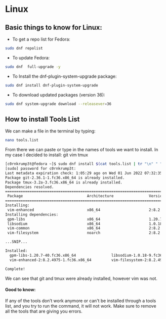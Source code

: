 # Linux

## Basic things to know for Linux:

-   To get a repo list for Fedora:
```bash
sudo dnf repolist
```

-   To update Fedora:

```bash
sudo dnf  full-upgrade -y
```

-   To Install the dnf-plugin-system-upgrade package:

```bash
sudo dnf install dnf-plugin-system-upgrade
```

-   To download updated packages (version 36):
```bash
sudo dnf system-upgrade download --releasever=36
```

## How to install Tools List

We can make a file in the terminal by typing:
```bash 
nano tools.list
```

From there we can paste or type in the names of tools we want to install. In my case I decided to install:
git
vim
tmux

```bash
[c0rnkrump3t@fedora ~]$ sudo dnf install $(cat tools.list | tr "\n" " ") -y
[sudo] password for c0rnkrump3t: 
Last metadata expiration check: 1:05:29 ago on Wed 01 Jun 2022 07:32:35 PM.
Package git-2.36.1-1.fc36.x86_64 is already installed.
Package tmux-3.2a-3.fc36.x86_64 is already installed.
Dependencies resolved.
===================================================================================
 Package                             Architecture                Version                                  Repository                    Size
===================================================================================
Installing:
 vim-enhanced                        x86_64                      2:8.2.4975-1.fc36                        updates                      1.9 M
Installing dependencies:
 gpm-libs                            x86_64                      1.20.7-40.fc36                           fedora                        21 k
 libsodium                           x86_64                      1.0.18-9.fc36                            fedora                       163 k
 vim-common                          x86_64                      2:8.2.4975-1.fc36                        updates                      7.0 M
 vim-filesystem                      noarch                      2:8.2.4975-1.fc36                        updates                       22 k

...SNIP...

Installed:
  gpm-libs-1.20.7-40.fc36.x86_64                libsodium-1.0.18-9.fc36.x86_64                  vim-common-2:8.2.4975-1.fc36.x86_64        
  vim-enhanced-2:8.2.4975-1.fc36.x86_64         vim-filesystem-2:8.2.4975-1.fc36.noarch        

Complete!

```

We can see that git and tmux were already installed, however vim was not. 

#### Good to know:
If any of the tools don’t work anymore or can't be installed through a tools list, and you try to run the command, it will not work. Make sure to remove all the tools that are giving you errors. 